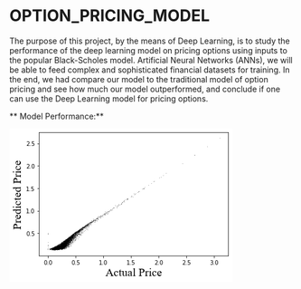 # OPTION_PRICING_MODEL
The purpose of this project, by the means of Deep Learning, is to study the performance of the deep learning model on pricing options using inputs to the popular Black-Scholes model. Artificial Neural Networks (ANNs), we will be able to feed complex and sophisticated financial datasets for training. In the end, we had compare our model to the traditional model of option pricing and see how much our model outperformed, and conclude if one can use the Deep Learning model for pricing options.

** Model Performance:**

![This is an image](https://github.com/Sanskar02/OPTION_PRICING_MODEL/blob/a1533ae8874c0032f047307e0d0b095e54e25f66/Prediction%20vs%20Actual%20Price.png)
